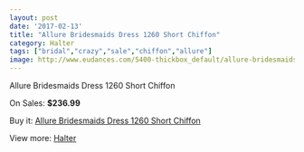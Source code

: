 ```yaml
---
layout: post
date: '2017-02-13'
title: "Allure Bridesmaids Dress 1260 Short Chiffon"
category: Halter
tags: ["bridal","crazy","sale","chiffon","allure"]
image: http://www.eudances.com/5400-thickbox_default/allure-bridesmaids-dress-1260-short-chiffon.jpg
---
```

Allure Bridesmaids Dress 1260 Short Chiffon

On Sales: **$236.99**
<a href="https://www.eudances.com/en/halter/1842-allure-bridesmaids-dress-1260-short-chiffon.html"><amp-img layout="responsive" width="600" height="600" src="//www.eudances.com/5400-thickbox_default/allure-bridesmaids-dress-1260-short-chiffon.jpg" alt="Allure Bridesmaids Dress 1260 Short Chiffon 0" /></a>
<a href="https://www.eudances.com/en/halter/1842-allure-bridesmaids-dress-1260-short-chiffon.html"><amp-img layout="responsive" width="600" height="600" src="//www.eudances.com/5401-thickbox_default/allure-bridesmaids-dress-1260-short-chiffon.jpg" alt="Allure Bridesmaids Dress 1260 Short Chiffon 1" /></a>

Buy it: [Allure Bridesmaids Dress 1260 Short Chiffon](https://www.eudances.com/en/halter/1842-allure-bridesmaids-dress-1260-short-chiffon.html "Allure Bridesmaids Dress 1260 Short Chiffon")

View more: [Halter](https://www.eudances.com/en/19-halter "Halter")